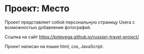 # **Проект: Место**

Проект представляет собой персональную страницу Usera с возможностью добавления фотографий.

Ссылка на сайт https://kotevega.github.io/russian-travel-project/

Проект написан на языке html, css, JavaScript.